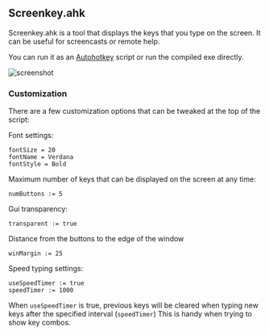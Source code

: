 ## Screenkey.ahk

Screenkey.ahk is a tool that displays the keys that you type on the screen.
It can be useful for screencasts or remote help.

You can run it as an [Autohotkey](http://www.autohotkey.com/) script or run the compiled exe directly.

![screenshot](https://cloud.githubusercontent.com/assets/981184/5126844/7eb761e6-70d0-11e4-9ba9-136273490cab.png)

### Customization

There are a few customization options that can be tweaked at the top of the script:

Font settings:

    fontSize = 20
    fontName = Verdana
    fontStyle = Bold

Maximum number of keys that can be displayed on the screen at any time:

    numButtons := 5

Gui transparency:

    transparent := true

Distance from the buttons to the edge of the window
    
    winMargin := 25

Speed typing settings:

    useSpeedTimer := true
    speedTimer := 1000

When `useSpeedTimer` is true, previous keys will be cleared when typing new keys after the specified interval (`speedTimer`)
This is handy when trying to show key combos.


